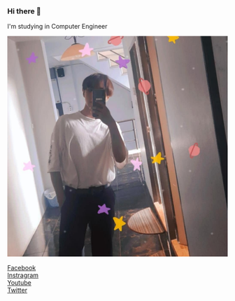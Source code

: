 ### Hi there 👋

I'm studying in Computer Engineer

![Tum Chatdanai](./164075348_5209713935769324_8692350003878630785_n.jpg)

[Facebook](https://web.facebook.com/Chatdabai/)<br>
[Instragram](https://www.instagram.com/tumchatda__/)<br>
[Youtube](https://www.youtube.com/user/tmgame007/videos)<br>
[Twitter](https://twitter.com/Brackhak)<br>

<!--
**Brackhak/Brackhak** is a ✨ _special_ ✨ repository because its `README.md` (this file) appears on your GitHub profile.

Here are some ideas to get you started:

- 🔭 I’m currently working on ...
- 🌱 I’m currently learning ...
- 👯 I’m looking to collaborate on ...
- 🤔 I’m looking for help with ...
- 💬 Ask me about ...
- 📫 How to reach me: ...
- 😄 Pronouns: ...
- ⚡ Fun fact: ...
-->

